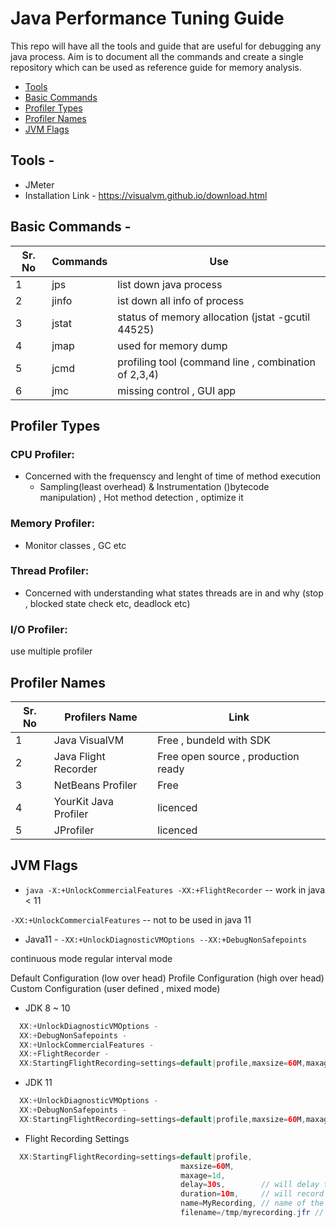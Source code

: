 # Java Performance Tuning Guide

This repo will have all the tools and guide that are useful for debugging any java process. Aim  is to document all the commands and create a single repository which can be used as reference guide for memory analysis.

- [Tools](#tools)
- [Basic Commands](#basic-commands)
- [Profiler Types](#profiler-types)
- [Profiler Names](#profiler-names)
- [JVM Flags](#JVM-Flags)

## Tools - 
* JMeter
* Installation Link - https://visualvm.github.io/download.html

## Basic Commands - 
| Sr. No|Commands|Use|
| ------------- | ------------- | ------------- |
| 1 | jps | list down java process |
| 2 | jinfo| ist down all info of process |
| 3 | jstat | status of memory allocation (jstat -gcutil 44525) |
| 4 | jmap| used for memory dump |
| 5 | jcmd | profiling tool (command line , combination of 2,3,4) |
| 6 | jmc| missing control , GUI app |

## Profiler Types
### CPU Profiler: 
- Concerned with the frequenscy and lenght of time of method execution  
    * Sampling(least overhead) & Instrumentation ()bytecode manipulation) ,  Hot method detection , optimize it 
### Memory Profiler: 
- Monitor classes , GC etc
### Thread Profiler: 
- Concerned with understanding what states threads are in and why (stop , blocked state check etc, deadlock etc)
### I/O Profiler: 

 use multiple profiler 
 
## Profiler Names 
| Sr. No|Profilers Name|Link|
| ------------- | ------------- | ------------- |
|1|Java VisualVM|Free , bundeld with SDK|
|2|Java Flight Recorder|Free open source , production ready|
|3|NetBeans Profiler|Free|
|4|YourKit Java Profiler|licenced|
|5|JProfiler|licenced|


## JVM Flags
* `java -X:+UnlockCommercialFeatures -XX:+FlightRecorder` -- work in  java < 11

 `-XX:+UnlockCommercialFeatures`  -- not to be used in java 11
 
 - Java11 - 
 `-XX:+UnlockDiagnosticVMOptions --XX:+DebugNonSafepoints`
 
 continuous mode 
 regular interval mode 
 
 Default Configuration (low over head)
 Profile Configuration (high over head)
 Custom Configuration (user defined , mixed mode)
 
- JDK 8 ~ 10
``` java 
  XX:+UnlockDiagnosticVMOptions -
  XX:+DebugNonSafepoints -
  XX:+UnlockCommercialFeatures -
  XX:+FlightRecorder - 
  XX:StartingFlightRecording=settings=default|profile,maxsize=60M,maxage=1d
```  

- JDK 11
``` java 
  XX:+UnlockDiagnosticVMOptions -
  XX:+DebugNonSafepoints -
  XX:StartingFlightRecording=settings=default|profile,maxsize=60M,maxage=1d
```  

- Flight Recording Settings 
``` java
  XX:StartingFlightRecording=settings=default|profile,
                                      maxsize=60M,
                                      maxage=1d,
                                      delay=30s,        // will delay the recording after 30 sec , warmup etc 
                                      duration=10m,     // will record the application for 10 min 
                                      name=MyRecording, // name of the recording 
                                      filename=/tmp/myrecording.jfr // path for recording
                                      
``` 

